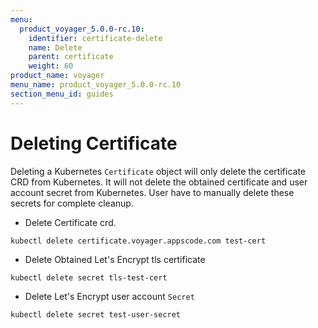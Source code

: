 ```yaml
---
menu:
  product_voyager_5.0.0-rc.10:
    identifier: certificate-delete
    name: Delete
    parent: certificate
    weight: 60
product_name: voyager
menu_name: product_voyager_5.0.0-rc.10
section_menu_id: guides
---
```

# Deleting Certificate

Deleting a Kubernetes `Certificate` object will only delete the certificate CRD from Kubernetes.
It will not delete the obtained certificate and user account secret from Kubernetes. User have to manually delete these secrets for complete cleanup.

 - Delete Certificate crd.
```console
kubectl delete certificate.voyager.appscode.com test-cert
```

 - Delete Obtained Let's Encrypt tls certificate
```console
kubectl delete secret tls-test-cert
```

 - Delete Let's Encrypt user account `Secret`
```console
kubectl delete secret test-user-secret
```
